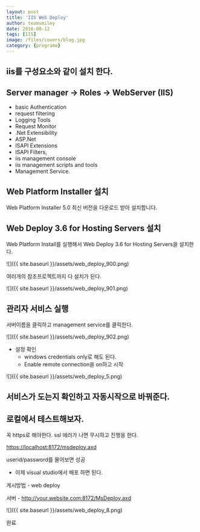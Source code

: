 ```yaml
---
layout: post
title: 'IIS Web Deploy' 
author: teamsmiley 
date: 2016-08-12
tags: [IIS]
image: /files/covers/blog.jpg
category: {programe}
---
```


## iis를 구성요소와 같이 설치 한다.

## Server manager -> Roles -> WebServer (IIS) 

* basic Authentication
* request filtering
* Logging Tools
* Request Monitor
* .Net Extensibility
* ASP.Net 
* ISAPI Extensions
* ISAPI Filters, 
* iis management console
* iis management scripts and tools 
* Management Service.

## Web Platform Installer 설치

Web Platform Installer 5.0 최신 버전을 다운로드 받아 설치합니다.

## Web Deploy 3.6 for Hosting Servers 설치 

Web Platform Install를 실행해서 Web Deploy 3.6 for Hosting Servers을 설치한다. 

![]({{ site.baseurl }}/assets/web_deploy_900.png)

여러개의 참조프로젝트까지 다 설치가 된다. 

![]({{ site.baseurl }}/assets/web_deploy_901.png)


## 관리자 서비스 실행 

서버이름을 클릭하고 management service를 클릭한다.

![]({{ site.baseurl }}/assets/web_deploy_902.png)

* 설정 확인 
  * windows credentials only로 해도 된다.
  * Enable remote connection을 on하고 시작 

![]({{ site.baseurl }}/assets/web_deploy_5.png)

## 서비스가 도는지 확인하고 자동시작으로 바꿔준다. 

## 로컬에서 테스트해보자.

꼭 https로 해야한다. ssl 에러가 나면 무시하고 진행을 한다. 

<https://localhost:8172/msdeploy.axd>

userid/password를 물어보면 성공 


* 이제 visual studio에서 배포 하면 된다.

게시방법 - web deploy

서버 - http://your.website.com:8172/MsDeploy.axd

![]({{ site.baseurl }}/assets/web_deploy_8.png)

완료

